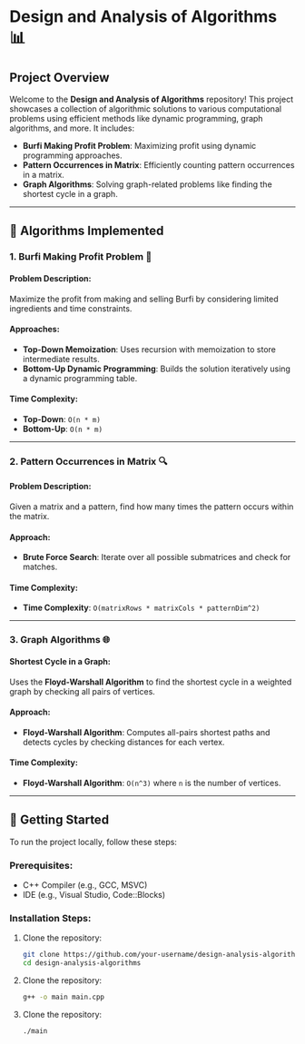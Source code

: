 # Design and Analysis of Algorithms 📊

## Project Overview

Welcome to the **Design and Analysis of Algorithms** repository! This project showcases a collection of algorithmic solutions to various computational problems using efficient methods like dynamic programming, graph algorithms, and more. It includes:

- **Burfi Making Profit Problem**: Maximizing profit using dynamic programming approaches.
- **Pattern Occurrences in Matrix**: Efficiently counting pattern occurrences in a matrix.
- **Graph Algorithms**: Solving graph-related problems like finding the shortest cycle in a graph.

---

## 🧩 Algorithms Implemented

### 1. **Burfi Making Profit Problem** 🍬

#### Problem Description:
Maximize the profit from making and selling Burfi by considering limited ingredients and time constraints.

#### Approaches:
- **Top-Down Memoization**: Uses recursion with memoization to store intermediate results.
- **Bottom-Up Dynamic Programming**: Builds the solution iteratively using a dynamic programming table.

#### Time Complexity:
- **Top-Down**: `O(n * m)`
- **Bottom-Up**: `O(n * m)`

---

### 2. **Pattern Occurrences in Matrix** 🔍

#### Problem Description:
Given a matrix and a pattern, find how many times the pattern occurs within the matrix.

#### Approach:
- **Brute Force Search**: Iterate over all possible submatrices and check for matches.

#### Time Complexity:
- **Time Complexity**: `O(matrixRows * matrixCols * patternDim^2)`

---

### 3. **Graph Algorithms** 🌐

#### Shortest Cycle in a Graph:
Uses the **Floyd-Warshall Algorithm** to find the shortest cycle in a weighted graph by checking all pairs of vertices.

#### Approach:
- **Floyd-Warshall Algorithm**: Computes all-pairs shortest paths and detects cycles by checking distances for each vertex.

#### Time Complexity:
- **Floyd-Warshall Algorithm**: `O(n^3)` where `n` is the number of vertices.

---

## 🚀 Getting Started

To run the project locally, follow these steps:

### Prerequisites:
- C++ Compiler (e.g., GCC, MSVC)
- IDE (e.g., Visual Studio, Code::Blocks)

### Installation Steps:

1. Clone the repository:
   ```bash
   git clone https://github.com/your-username/design-analysis-algorithms.git
   cd design-analysis-algorithms
2. Clone the repository:
   ```bash
   g++ -o main main.cpp
3. Clone the repository:
   ```bash
   ./main
